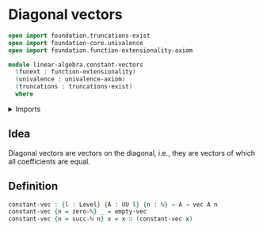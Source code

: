 # Diagonal vectors

```agda
open import foundation.truncations-exist
open import foundation-core.univalence
open import foundation.function-extensionality-axiom

module linear-algebra.constant-vectors
  (funext : function-extensionality)
  (univalence : univalence-axiom)
  (truncations : truncations-exist)
  where
```

<details><summary>Imports</summary>

```agda
open import elementary-number-theory.natural-numbers

open import foundation.universe-levels

open import linear-algebra.vectors funext univalence truncations
```

</details>

## Idea

Diagonal vectors are vectors on the diagonal, i.e., they are vectors of which
all coefficients are equal.

## Definition

```agda
constant-vec : {l : Level} {A : UU l} {n : ℕ} → A → vec A n
constant-vec {n = zero-ℕ} _ = empty-vec
constant-vec {n = succ-ℕ n} x = x ∷ (constant-vec x)
```
